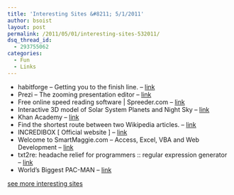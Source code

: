 ```yaml
---
title: 'Interesting Sites &#8211; 5/1/2011'
author: bsoist
layout: post
permalink: /2011/05/01/interesting-sites-532011/
dsq_thread_id:
  - 293755062
categories:
  - Fun
  - Links
---
```

  * habitforge &#8211; Getting you to the finish line. &#8211; [link][1] 
  * Prezi &#8211; The zooming presentation editor &#8211; [link][2] 
  * Free online speed reading software | Spreeder.com &#8211; [link][3] 
  * Interactive 3D model of Solar System Planets and Night Sky &#8211; [link][4] 
  * Khan Academy &#8211; [link][5] 
  * Find the shortest route between two Wikipedia articles. &#8211; [link][6] 
  * INCREDIBOX [ Official website ] &#8211; [link][7] 
  * Welcome to SmartMaggie.com &#8211; Access, Excel, VBA and Web Development &#8211; [link][8] 
  * txt2re: headache relief for programmers :: regular expression generator &#8211; [link][9] 
  * World&#8217;s Biggest PAC-MAN &#8211; [link][10] 

[see more interesting sites][11]

 [1]: http://habitforge.com/
 [2]: http://prezi.com/
 [3]: http://www.spreeder.com/app.php
 [4]: http://www.solarsystemscope.com/
 [5]: http://www.khanacademy.org/
 [6]: http://www.xltd.com/WikiMindMap/WikiPath.htm
 [7]: http://www.incredibox.fr/
 [8]: http://smartmaggie.com/
 [9]: http://txt2re.com/
 [10]: http://worldsbiggestpacman.com/play/#-9,6
 [11]: http://delicious.com/bsoist/s